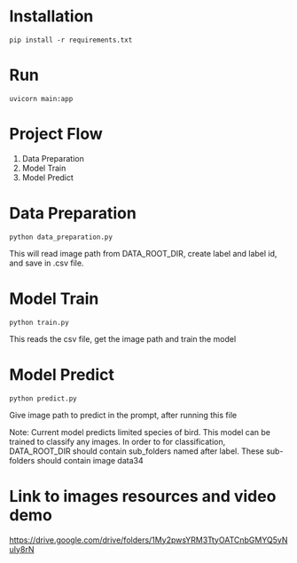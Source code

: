 # Installation
    pip install -r requirements.txt


# Run
    uvicorn main:app


# Project Flow
1. Data Preparation
2. Model Train
3. Model Predict


# Data Preparation
    python data_preparation.py
This will read image path from DATA_ROOT_DIR, create label and label id, and save in .csv file.


# Model Train
    python train.py
This reads the csv file, get the image path and train the model


# Model Predict
    python predict.py

Give image path to predict in the prompt, after running this file


Note:
Current model predicts limited species of bird.
This model can be trained to classify any images.
In order to for classification, DATA_ROOT_DIR should contain sub_folders named after label.
These sub-folders should contain image data34



# Link to images resources and video demo
https://drive.google.com/drive/folders/1My2pwsYRM3TtyOATCnbGMYQ5yNuIy8rN
